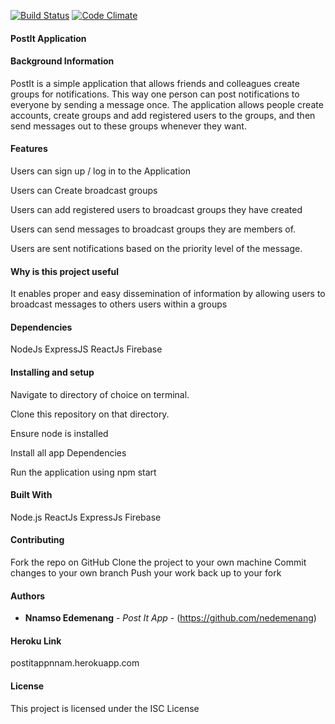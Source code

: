 [![Build Status](https://travis-ci.org/nedemenang/post-it-app.svg?branch=develop)](https://travis-ci.org/nedemenang/post-it-app) [![Code Climate](https://codeclimate.com/github/codeclimate/codeclimate/badges/gpa.svg)](https://codeclimate.com/github/codeclimate/codeclimate)



#### PostIt Application


#### Background Information 

PostIt is a simple application that allows friends and colleagues create groups for notifications. This way one person can post notifications to everyone by sending a message once. The application allows people create accounts, create groups and add registered users to the groups, and then send messages out to these groups whenever they want.

#### Features

Users can sign up / log in to the Application

Users can Create broadcast groups

Users can add registered users to broadcast groups they have created

Users can send messages to broadcast groups they are members of.

Users are sent notifications based on the priority level of the message. 


#### Why is this project useful

It enables proper and easy dissemination of information by allowing users to broadcast messages to others users within a groups


#### Dependencies

NodeJs 
ExpressJS
ReactJs
Firebase


#### Installing and setup


Navigate to directory of choice on terminal.

Clone this repository on that directory.

Ensure node is installed

Install all app Dependencies

Run the application using npm start 


#### Built With


Node.js
ReactJs
ExpressJs
Firebase

#### Contributing

Fork the repo on GitHub
Clone the project to your own machine
Commit changes to your own branch
Push your work back up to your fork

#### Authors

* **Nnamso Edemenang** - *Post It App* - (https://github.com/nedemenang)

#### Heroku Link

postitappnnam.herokuapp.com

#### License

This project is licensed under the ISC License 


